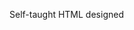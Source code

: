 Self-taught HTML designed
              
 
 
 
      
 
 
                                                                                                                                           